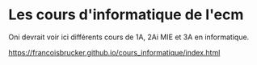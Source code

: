 # Les cours d'informatique de l'ecm


Oni devrait voir ici  différents cours de 1A, 2Ai MIE et 3A en informatique.

https://francoisbrucker.github.io/cours_informatique/index.html
